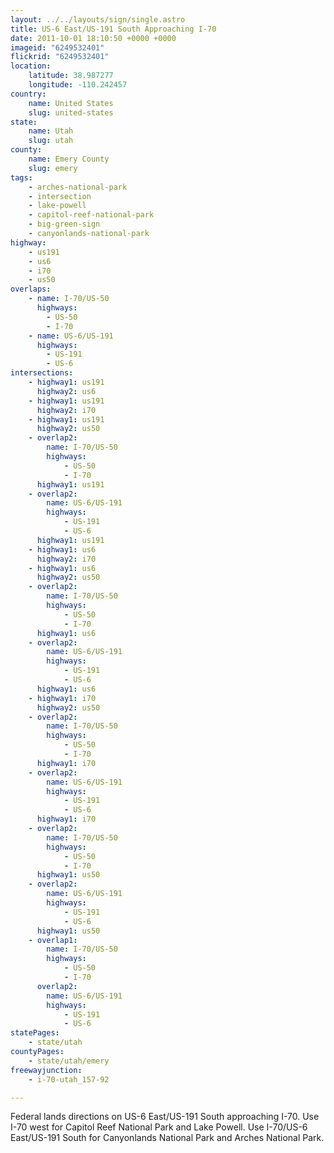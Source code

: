 ```yaml
---
layout: ../../layouts/sign/single.astro
title: US-6 East/US-191 South Approaching I-70
date: 2011-10-01 18:10:50 +0000 +0000
imageid: "6249532401"
flickrid: "6249532401"
location:
    latitude: 38.987277
    longitude: -110.242457
country:
    name: United States
    slug: united-states
state:
    name: Utah
    slug: utah
county:
    name: Emery County
    slug: emery
tags:
    - arches-national-park
    - intersection
    - lake-powell
    - capitol-reef-national-park
    - big-green-sign
    - canyonlands-national-park
highway:
    - us191
    - us6
    - i70
    - us50
overlaps:
    - name: I-70/US-50
      highways:
        - US-50
        - I-70
    - name: US-6/US-191
      highways:
        - US-191
        - US-6
intersections:
    - highway1: us191
      highway2: us6
    - highway1: us191
      highway2: i70
    - highway1: us191
      highway2: us50
    - overlap2:
        name: I-70/US-50
        highways:
            - US-50
            - I-70
      highway1: us191
    - overlap2:
        name: US-6/US-191
        highways:
            - US-191
            - US-6
      highway1: us191
    - highway1: us6
      highway2: i70
    - highway1: us6
      highway2: us50
    - overlap2:
        name: I-70/US-50
        highways:
            - US-50
            - I-70
      highway1: us6
    - overlap2:
        name: US-6/US-191
        highways:
            - US-191
            - US-6
      highway1: us6
    - highway1: i70
      highway2: us50
    - overlap2:
        name: I-70/US-50
        highways:
            - US-50
            - I-70
      highway1: i70
    - overlap2:
        name: US-6/US-191
        highways:
            - US-191
            - US-6
      highway1: i70
    - overlap2:
        name: I-70/US-50
        highways:
            - US-50
            - I-70
      highway1: us50
    - overlap2:
        name: US-6/US-191
        highways:
            - US-191
            - US-6
      highway1: us50
    - overlap1:
        name: I-70/US-50
        highways:
            - US-50
            - I-70
      overlap2:
        name: US-6/US-191
        highways:
            - US-191
            - US-6
statePages:
    - state/utah
countyPages:
    - state/utah/emery
freewayjunction:
    - i-70-utah_157-92

---
```

Federal lands directions on US-6 East/US-191 South approaching I-70.  Use I-70 west for Capitol Reef National Park and Lake Powell.  Use I-70/US-6 East/US-191 South for Canyonlands National Park and Arches National Park.